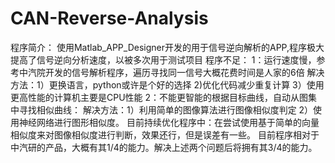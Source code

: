 # CAN-Reverse-Analysis
程序简介：
使用Matlab_APP_Designer开发的用于信号逆向解析的APP,程序极大提高了信号逆向分析速度，以被多次用于测试项目
程序不足：
1：运行速度慢，参考中汽院开发的信号解析程序，遍历寻找同一信号大概花费时间是人家的6倍
       解决方法：1）更换语言，python或许是个好的选择 2)优化代码减少重复计算 3）使用更高性能的计算机主要是CPU性能
2：不能更智能的根据目标曲线，自动从图集中寻找相似曲线：
       解决方法：1）利用简单的图像算法进行图像相似度判定 2）使用神经网络进行图形相似度。
目前持续优化程序中：在尝试使用基于简单的向量相似度来对图像相似度进行判断，效果还行，但是误差有一些。
目前程序相对于中汽研的产品，大概有其1/4的能力。解决上述两个问题后将拥有其3/4的能力。
